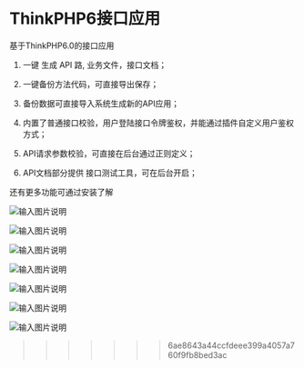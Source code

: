 
ThinkPHP6接口应用
=======


基于ThinkPHP6.0的接口应用

1. 一键 生成 API 路,   业务文件，接口文档；

2. 一键备份方法代码，可直接导出保存；

3.  备份数据可直接导入系统生成新的API应用；

4.  内置了普通接口校验，用户登陆接口令牌鉴权，并能通过插件自定义用户鉴权方式；

5.  API请求参数校验，可直接在后台通过正则定义；

6. API文档部分提供 接口测试工具，可在后台开启；


还有更多功能可通过安装了解

![输入图片说明](https://images.gitee.com/uploads/images/2020/0901/100617_bb5d29af_5660340.png "2.png")

![输入图片说明](https://images.gitee.com/uploads/images/2020/0901/100632_265052e3_5660340.png "1.png")

![输入图片说明](https://images.gitee.com/uploads/images/2020/0901/100643_cd20190f_5660340.png "4.png")

![输入图片说明](https://images.gitee.com/uploads/images/2020/0901/100655_7c260216_5660340.png "22.png")

![输入图片说明](https://images.gitee.com/uploads/images/2020/0901/100959_7bc38879_5660340.png "5.png")

![输入图片说明](https://images.gitee.com/uploads/images/2020/0901/101010_1ac3368a_5660340.png "6.png")

![输入图片说明](https://images.gitee.com/uploads/images/2020/0901/101315_8ff4adb7_5660340.png "7.png")
>>>>>>> 6ae8643a44ccfdeee399a4057a760f9fb8bed3ac
